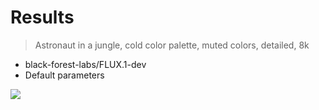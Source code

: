 # Results

> Astronaut in a jungle, cold color palette, muted colors, detailed, 8k

- black-forest-labs/FLUX.1-dev
- Default parameters

<img src="black-forest-labs_FLUX.1-dev_seed-1337.png">

